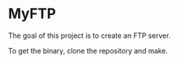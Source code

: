 # MyFTP

The goal of this project is to create an FTP server.

To get the binary, clone the repository and make.
